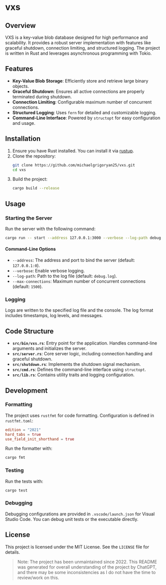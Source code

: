 # vxs

## Overview

VXS is a key-value blob database designed for high performance and scalability. It provides a robust server implementation with features like graceful shutdown, connection limiting, and structured logging. The project is written in Rust and leverages asynchronous programming with Tokio.

## Features

- **Key-Value Blob Storage**: Efficiently store and retrieve large binary objects.
- **Graceful Shutdown**: Ensures all active connections are properly terminated during shutdown.
- **Connection Limiting**: Configurable maximum number of concurrent connections.
- **Structured Logging**: Uses `fern` for detailed and customizable logging.
- **Command-Line Interface**: Powered by `structopt` for easy configuration and usage.

## Installation

1. Ensure you have Rust installed. You can install it via [rustup](https://rustup.rs/).
2. Clone the repository:
   ```bash
   git clone https://github.com/michaelgrigoryan25/vxs.git
   cd vxs
   ```
3. Build the project:
   ```bash
   cargo build --release
   ```

## Usage

### Starting the Server

Run the server with the following command:

```bash
cargo run -- start --address 127.0.0.1:3000 --verbose --log-path debug.log --max-connections 1500
```

#### Command-Line Options

- `--address`: The address and port to bind the server (default: `127.0.0.1:0`).
- `--verbose`: Enable verbose logging.
- `--log-path`: Path to the log file (default: `debug.log`).
- `--max-connections`: Maximum number of concurrent connections (default: `1500`).

### Logging

Logs are written to the specified log file and the console. The log format includes timestamps, log levels, and messages.

## Code Structure

- **`src/bin/vxs.rs`**: Entry point for the application. Handles command-line arguments and initializes the server.
- **`src/server.rs`**: Core server logic, including connection handling and graceful shutdown.
- **`src/shutdown.rs`**: Implements the shutdown signal mechanism.
- **`src/cmd.rs`**: Defines the command-line interface using `structopt`.
- **`src/lib.rs`**: Contains utility traits and logging configuration.

## Development

### Formatting

The project uses `rustfmt` for code formatting. Configuration is defined in `rustfmt.toml`:

```toml
edition = "2021"
hard_tabs = true
use_field_init_shorthand = true
```

Run the formatter with:

```bash
cargo fmt
```

### Testing

Run the tests with:

```bash
cargo test
```

### Debugging

Debugging configurations are provided in `.vscode/launch.json` for Visual Studio Code. You can debug unit tests or the executable directly.

## License

This project is licensed under the MIT License. See the `LICENSE` file for details.

> Note: The project has been unmaintained since 2022. This README was generated for overall understanding of the project by ChatGPT, and there may be some inconsistencies as I do not have the time to review/work on this.
